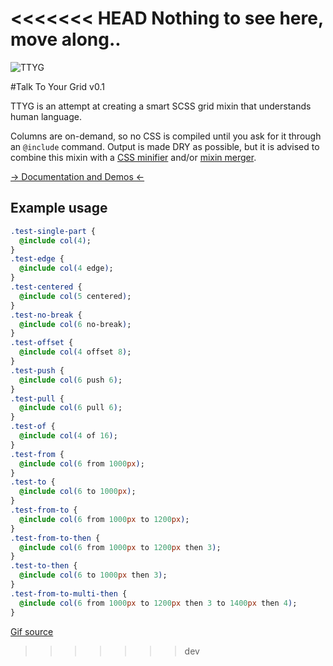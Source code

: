 <<<<<<< HEAD
Nothing to see here, move along..
=======
![TTYG](https://raw.github.com/flovan/ttyg/master/ttyg.gif)

#Talk To Your Grid v0.1

TTYG is an attempt at creating a smart SCSS grid mixin that understands human language.

Columns are on-demand, so no CSS is compiled until you ask for it through an `@include` command. Output is made DRY as possible, but it is advised to combine this mixin with a [CSS minifier](https://www.npmjs.com/package/clean-css) and/or [mixin merger](https://www.npmjs.com/package/group-css-media-queries).

[&rarr; Documentation and Demos &larr;](http://flovan.me/ttyg)

## Example usage

````sass
.test-single-part {
  @include col(4);
}
.test-edge {
  @include col(4 edge);
}
.test-centered {
  @include col(5 centered);
}
.test-no-break {
  @include col(6 no-break);
}
.test-offset {
  @include col(4 offset 8);
}
.test-push {
  @include col(6 push 6);
}
.test-pull {
  @include col(6 pull 6);
}
.test-of {
  @include col(4 of 16);
}
.test-from {
  @include col(6 from 1000px);
}
.test-to {
  @include col(6 to 1000px);
}
.test-from-to {
  @include col(6 from 1000px to 1200px);
}
.test-from-to-then {
  @include col(6 from 1000px to 1200px then 3);
}
.test-to-then {
  @include col(6 to 1000px then 3);
}
.test-from-to-multi-then {
  @include col(6 from 1000px to 1200px then 3 to 1400px then 4);
}
````

[Gif source](http://kidmograph.tumblr.com/post/83623951490/lght)
>>>>>>> dev
